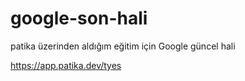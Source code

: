 # google-son-hali

patika üzerinden aldığım eğitim için Google güncel hali

https://app.patika.dev/tyes
